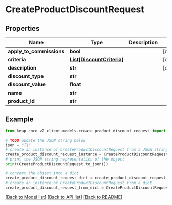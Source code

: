 # CreateProductDiscountRequest


## Properties

Name | Type | Description | Notes
------------ | ------------- | ------------- | -------------
**apply_to_commissions** | **bool** |  | [optional] 
**criteria** | [**List[DiscountCriteria]**](DiscountCriteria.md) |  | [optional] 
**description** | **str** |  | [optional] 
**discount_type** | **str** |  | 
**discount_value** | **float** |  | 
**name** | **str** |  | 
**product_id** | **str** |  | 

## Example

```python
from keap_core_v2_client.models.create_product_discount_request import CreateProductDiscountRequest

# TODO update the JSON string below
json = "{}"
# create an instance of CreateProductDiscountRequest from a JSON string
create_product_discount_request_instance = CreateProductDiscountRequest.from_json(json)
# print the JSON string representation of the object
print(CreateProductDiscountRequest.to_json())

# convert the object into a dict
create_product_discount_request_dict = create_product_discount_request_instance.to_dict()
# create an instance of CreateProductDiscountRequest from a dict
create_product_discount_request_from_dict = CreateProductDiscountRequest.from_dict(create_product_discount_request_dict)
```
[[Back to Model list]](../README.md#documentation-for-models) [[Back to API list]](../README.md#documentation-for-api-endpoints) [[Back to README]](../README.md)


